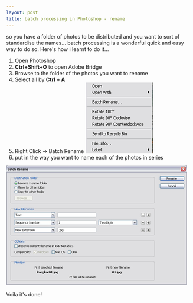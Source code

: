 ```yaml
---
layout: post
title: batch processing in Photoshop - rename
---
```


so you have a folder of photos to be distributed and you want to sort of standardise the names... batch processing is a wonderful quick and easy way to do so. Here's how i learnt to do it...

1. Open Photoshop
2. **Ctrl+Shift+O** to open Adobe Bridge
3. Browse to the folder of the photos you want to rename
4. Select all by **Ctrl + A**
5. Right Click -> Batch Rename
  ![](/img/file_rename_photoshop1.jpg)
6. put in the way you want to name each of the photos in series

![](/img/file_rename_photoshop2.jpg)

Voila it's done!
